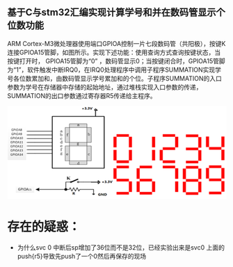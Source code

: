 
## 基于C与stm32汇编实现计算学号和并在数码管显示个位数功能

ARM Cortex-M3微处理器使用端口GPIOA控制一片七段数码管（共阳极），按键K连接GPIOA15管脚，如图所示。实现下述功能：使用查询方式查询按键状态，当按键打开时， GPIOA15管脚为“0” ，数码管显示0；当按键闭合时，GPIOA15管脚为“1”，软件触发中断IRQ0，在IRQ0处理程序中调用子程序SUMMATION实现学号各位数累加和，由数码管显示学号累加和的个位。子程序SUMMATION的入口参数为学号在存储器中存储的起始地址，通过堆栈实现入口参数的传递，SUMMATION的出口参数通过寄存器R5传递给主程序。

![image-20200601132936210](image-20200601132936210.png)

# 存在的疑惑：
- 为什么svc 0 中断后sp增加了36位而不是32位，已经实验出来是svc0 上面的push{r5}导致先push了一个0然后再保存的现场
